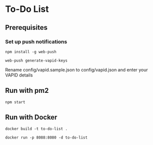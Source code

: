 # To-Do List

## Prerequisites
### Set up push notifications
```
npm install -g web-push
```
```
web-push generate-vapid-keys
```

Rename config/vapid.sample.json to config/vapid.json and enter your VAPID details

## Run with pm2
```
npm start
```

## Run with Docker
```
docker build -t to-do-list .
```

```
docker run -p 8088:8080 -d to-do-list
```
